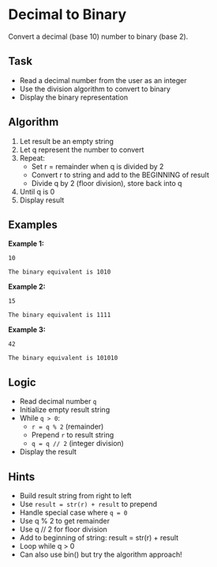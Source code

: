 # Decimal to Binary

Convert a decimal (base 10) number to binary (base 2).

## Task
- Read a decimal number from the user as an integer
- Use the division algorithm to convert to binary
- Display the binary representation

## Algorithm
1. Let result be an empty string
2. Let q represent the number to convert
3. Repeat:
   - Set r = remainder when q is divided by 2
   - Convert r to string and add to the BEGINNING of result
   - Divide q by 2 (floor division), store back into q
4. Until q is 0
5. Display result

## Examples
**Example 1:**
```
10
```
```
The binary equivalent is 1010
```

**Example 2:**
```
15
```
```
The binary equivalent is 1111
```

**Example 3:**
```
42
```
```
The binary equivalent is 101010
```

## Logic
- Read decimal number `q`
- Initialize empty result string
- While `q > 0`:
  - `r = q % 2` (remainder)
  - Prepend `r` to result string
  - `q = q // 2` (integer division)
- Display the result

## Hints
- Build result string from right to left
- Use `result = str(r) + result` to prepend
- Handle special case where `q = 0`
- Use q % 2 to get remainder
- Use q // 2 for floor division
- Add to beginning of string: result = str(r) + result
- Loop while q > 0
- Can also use bin() but try the algorithm approach!
